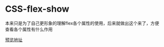 # CSS-flex-show

本来只是为了自己更形象的理解flex各个属性的使用，后来就做出这个来了，方便查看各个属性有什么作用

[预览地址](https://goethedady.github.io/CSS-flex-show/)
